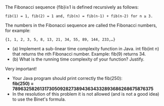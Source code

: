 The Fibonacci sequence {fib}i≥1 is defined recursively as follows:

    fib(1) = 1, fib(2) = 1 and, fib(n) = fib(n-1) + fib(n-2) for n ≥ 3.
The numbers in the Fibonacci sequence are called the Fibonacci numbers, for example:

    {1, 1, 2, 3, 5, 8, 13, 21, 34, 55, 89, 144, 233,…}
* (a) Implement a sub-linear time complexity function in Java. 
    int fib(int n)
that returns the nth Fibonacci number. Example: fib(9) returns 34.
* (b) What is the running time complexity of your function? Justify.

Very important!
* Your Java program should print correctly the fib(250):     
 **fib(250) = 7896325826131730509282738943634332893686268675876375**
* In the resolution of this problem it is not allowed (and is not a good idea) to use the Binet's formula.
